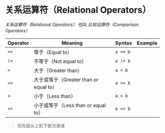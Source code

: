 # 关系运算符（Relational Operators）

_关系运算符（Relational Operators）_ 也叫 _比较运算符（Comparison Operators）_

| Operator | Meaning                                | Syntax   | Example |
| -------- | -------------------------------------- | -------- | ------- |
| `==`     | 等于（Equal to）                       | `a == b` |         |
| `!=`     | 不等于（Not equal to）                 | `a != b` |         |
| `>`      | 大于（Greater than）                   | `a > b`  |         |
| `>=`     | 大于或等于（Greater than or equal to） | `a >= b` |         |
| `<`      | 小于（Less than）                      | `a < b`  |         |
| `<=`     | 小于或等于（Less than or equal to）    | `a <= b` |         |

> 优先级从上到下依次递减